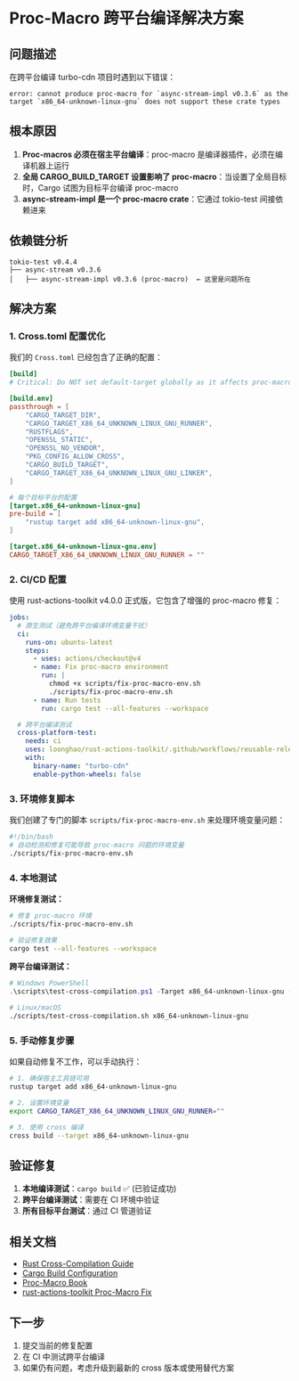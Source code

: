 # Proc-Macro 跨平台编译解决方案

## 问题描述

在跨平台编译 turbo-cdn 项目时遇到以下错误：

```
error: cannot produce proc-macro for `async-stream-impl v0.3.6` as the target `x86_64-unknown-linux-gnu` does not support these crate types
```

## 根本原因

1. **Proc-macros 必须在宿主平台编译**：proc-macro 是编译器插件，必须在编译机器上运行
2. **全局 CARGO_BUILD_TARGET 设置影响了 proc-macro**：当设置了全局目标时，Cargo 试图为目标平台编译 proc-macro
3. **async-stream-impl 是一个 proc-macro crate**：它通过 tokio-test 间接依赖进来

## 依赖链分析

```
tokio-test v0.4.4
├── async-stream v0.3.6
│   ├── async-stream-impl v0.3.6 (proc-macro)  ← 这里是问题所在
```

## 解决方案

### 1. Cross.toml 配置优化

我们的 `Cross.toml` 已经包含了正确的配置：

```toml
[build]
# Critical: Do NOT set default-target globally as it affects proc-macros

[build.env]
passthrough = [
    "CARGO_TARGET_DIR",
    "CARGO_TARGET_X86_64_UNKNOWN_LINUX_GNU_RUNNER",
    "RUSTFLAGS",
    "OPENSSL_STATIC",
    "OPENSSL_NO_VENDOR",
    "PKG_CONFIG_ALLOW_CROSS",
    "CARGO_BUILD_TARGET",
    "CARGO_TARGET_X86_64_UNKNOWN_LINUX_GNU_LINKER",
]

# 每个目标平台的配置
[target.x86_64-unknown-linux-gnu]
pre-build = [
    "rustup target add x86_64-unknown-linux-gnu",
]

[target.x86_64-unknown-linux-gnu.env]
CARGO_TARGET_X86_64_UNKNOWN_LINUX_GNU_RUNNER = ""
```

### 2. CI/CD 配置

使用 rust-actions-toolkit v4.0.0 正式版，它包含了增强的 proc-macro 修复：

```yaml
jobs:
  # 原生测试（避免跨平台编译环境变量干扰）
  ci:
    runs-on: ubuntu-latest
    steps:
      - uses: actions/checkout@v4
      - name: Fix proc-macro environment
        run: |
          chmod +x scripts/fix-proc-macro-env.sh
          ./scripts/fix-proc-macro-env.sh
      - name: Run tests
        run: cargo test --all-features --workspace

  # 跨平台编译测试
  cross-platform-test:
    needs: ci
    uses: loonghao/rust-actions-toolkit/.github/workflows/reusable-release.yml@v4.0.0
    with:
      binary-name: "turbo-cdn"
      enable-python-wheels: false
```

### 3. 环境修复脚本

我们创建了专门的脚本 `scripts/fix-proc-macro-env.sh` 来处理环境变量问题：

```bash
#!/bin/bash
# 自动检测和修复可能导致 proc-macro 问题的环境变量
./scripts/fix-proc-macro-env.sh
```

### 4. 本地测试

**环境修复测试：**
```bash
# 修复 proc-macro 环境
./scripts/fix-proc-macro-env.sh

# 验证修复效果
cargo test --all-features --workspace
```

**跨平台编译测试：**
```powershell
# Windows PowerShell
.\scripts\test-cross-compilation.ps1 -Target x86_64-unknown-linux-gnu -Verbose
```

```bash
# Linux/macOS
./scripts/test-cross-compilation.sh x86_64-unknown-linux-gnu
```

### 5. 手动修复步骤

如果自动修复不工作，可以手动执行：

```bash
# 1. 确保宿主工具链可用
rustup target add x86_64-unknown-linux-gnu

# 2. 设置环境变量
export CARGO_TARGET_X86_64_UNKNOWN_LINUX_GNU_RUNNER=""

# 3. 使用 cross 编译
cross build --target x86_64-unknown-linux-gnu
```

## 验证修复

1. **本地编译测试**：`cargo build` ✅ (已验证成功)
2. **跨平台编译测试**：需要在 CI 环境中验证
3. **所有目标平台测试**：通过 CI 管道验证

## 相关文档

- [Rust Cross-Compilation Guide](https://rust-lang.github.io/rustup/cross-compilation.html)
- [Cargo Build Configuration](https://doc.rust-lang.org/cargo/reference/config.html)
- [Proc-Macro Book](https://doc.rust-lang.org/reference/procedural-macros.html)
- [rust-actions-toolkit Proc-Macro Fix](C:\Users\hallo\Documents\augment-projects\rust-release-action\docs\PROC_MACRO_CROSS_COMPILATION_FIX.md)

## 下一步

1. 提交当前的修复配置
2. 在 CI 中测试跨平台编译
3. 如果仍有问题，考虑升级到最新的 cross 版本或使用替代方案
